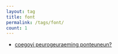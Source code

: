 ```yaml
---
layout: tag
title: font
permalink: /tags/font/
count: 1
---
```


- [coegoyi peurogeuraeming ponteuneun?](https://futurecreator.github.io/2018/11/12/my-best-programming-font-top-3/)
